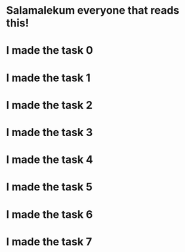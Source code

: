 # Salamalekum everyone that reads this!
# I made the task 0
# I made the task 1
# I made the task 2
# I made the task 3
# I made the task 4 
# I made the task 5
# I made the task 6
# I made the task 7